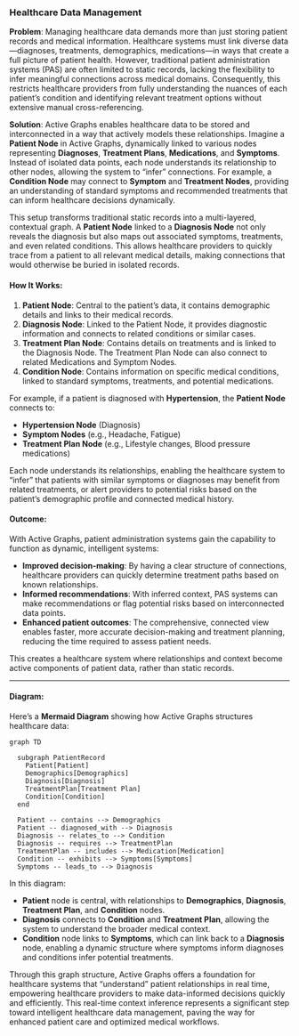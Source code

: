 ### Healthcare Data Management

**Problem**: Managing healthcare data demands more than just storing patient records and medical information. Healthcare systems must link diverse data—diagnoses, treatments, demographics, medications—in ways that create a full picture of patient health. However, traditional patient administration systems (PAS) are often limited to static records, lacking the flexibility to infer meaningful connections across medical domains. Consequently, this restricts healthcare providers from fully understanding the nuances of each patient’s condition and identifying relevant treatment options without extensive manual cross-referencing.

**Solution**: Active Graphs enables healthcare data to be stored and interconnected in a way that actively models these relationships. Imagine a **Patient Node** in Active Graphs, dynamically linked to various nodes representing **Diagnoses**, **Treatment Plans**, **Medications**, and **Symptoms**. Instead of isolated data points, each node understands its relationship to other nodes, allowing the system to “infer” connections. For example, a **Condition Node** may connect to **Symptom** and **Treatment Nodes**, providing an understanding of standard symptoms and recommended treatments that can inform healthcare decisions dynamically.

This setup transforms traditional static records into a multi-layered, contextual graph. A **Patient Node** linked to a **Diagnosis Node** not only reveals the diagnosis but also maps out associated symptoms, treatments, and even related conditions. This allows healthcare providers to quickly trace from a patient to all relevant medical details, making connections that would otherwise be buried in isolated records.

#### **How It Works:**

1. **Patient Node**: Central to the patient’s data, it contains demographic details and links to their medical records.
2. **Diagnosis Node**: Linked to the Patient Node, it provides diagnostic information and connects to related conditions or similar cases.
3. **Treatment Plan Node**: Contains details on treatments and is linked to the Diagnosis Node. The Treatment Plan Node can also connect to related Medications and Symptom Nodes.
4. **Condition Node**: Contains information on specific medical conditions, linked to standard symptoms, treatments, and potential medications.

For example, if a patient is diagnosed with **Hypertension**, the **Patient Node** connects to:
- **Hypertension Node** (Diagnosis)
- **Symptom Nodes** (e.g., Headache, Fatigue)
- **Treatment Plan Node** (e.g., Lifestyle changes, Blood pressure medications)

Each node understands its relationships, enabling the healthcare system to “infer” that patients with similar symptoms or diagnoses may benefit from related treatments, or alert providers to potential risks based on the patient’s demographic profile and connected medical history.

#### **Outcome**:
With Active Graphs, patient administration systems gain the capability to function as dynamic, intelligent systems:
- **Improved decision-making**: By having a clear structure of connections, healthcare providers can quickly determine treatment paths based on known relationships.
- **Informed recommendations**: With inferred context, PAS systems can make recommendations or flag potential risks based on interconnected data points.
- **Enhanced patient outcomes**: The comprehensive, connected view enables faster, more accurate decision-making and treatment planning, reducing the time required to assess patient needs.

This creates a healthcare system where relationships and context become active components of patient data, rather than static records.

---

#### **Diagram**:

Here’s a **Mermaid Diagram** showing how Active Graphs structures healthcare data:

```mermaid
graph TD

  subgraph PatientRecord
    Patient[Patient]
    Demographics[Demographics]
    Diagnosis[Diagnosis]
    TreatmentPlan[Treatment Plan]
    Condition[Condition]
  end

  Patient -- contains --> Demographics
  Patient -- diagnosed_with --> Diagnosis
  Diagnosis -- relates_to --> Condition
  Diagnosis -- requires --> TreatmentPlan
  TreatmentPlan -- includes --> Medication[Medication]
  Condition -- exhibits --> Symptoms[Symptoms]
  Symptoms -- leads_to --> Diagnosis
```

In this diagram:
- **Patient** node is central, with relationships to **Demographics**, **Diagnosis**, **Treatment Plan**, and **Condition** nodes.
- **Diagnosis** connects to **Condition** and **Treatment Plan**, allowing the system to understand the broader medical context.
- **Condition** node links to **Symptoms**, which can link back to a **Diagnosis** node, enabling a dynamic structure where symptoms inform diagnoses and conditions infer potential treatments.

Through this graph structure, Active Graphs offers a foundation for healthcare systems that “understand” patient relationships in real time, empowering healthcare providers to make data-informed decisions quickly and efficiently. This real-time context inference represents a significant step toward intelligent healthcare data management, paving the way for enhanced patient care and optimized medical workflows.
